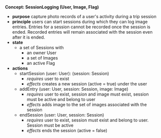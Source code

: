 **Concept: SessionLogging (User, Image, Flag)**
* **purpose** capture photo records of a user's activity during a trip session
* **principle** users can start sessions during which they can log image entries. Entries for a session cannot be recorded once the session is ended. Recorded entries will remain associated with the session even after it is ended.
* **state** 
    * a set of Sessions with
        * an owner User
        * a set of Images
        * an active Flag
* **actions** 
    * startSession (user: User): (session: Session) 
        * *requires* user to exist
        * *effects* creates a new session (active = true) under the user
    * addEntry (user: User, session: Session, image: Image)
        * *requires* user to exist, session and image must exist, session must be active and belong to user
        * *effects* adds image to the set of images associated with the session
    * endSession (user: User, session: Session)
        * *requires* user to exist, session must exist and belong to user. Session must be active
        * *effects* ends the session (active = false)